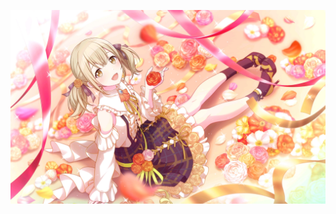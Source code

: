 <div id="title" align=center>
<!--
![Modern C++ template][github-sub-title:img]
[![Anurag's GitHub stats](https://github-readme-stats.vercel.app/api?username=yanqin26&show_icons=true&theme=tokyonight)](https://space.bilibili.com/151270784?spm_id_from=333.1007.0.0)
-->
</div>

![背景](images/khn.jpg)










